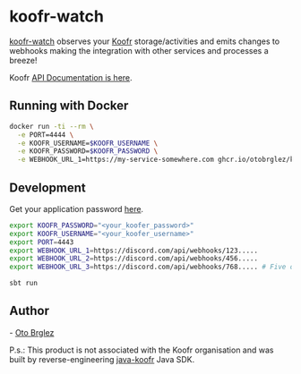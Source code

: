 # koofr-watch

[koofr-watch][koofr-watch] observes your [Koofr](https://koofr.eu/) storage/activities and emits changes to webhooks
making the integration with other services and processes a breeze!

Koofr [API Documentation is here](https://stage.koofr.net/developers/api).

## Running with Docker

```bash
docker run -ti --rm \
  -e PORT=4444 \
  -e KOOFR_USERNAME=$KOOFR_USERNAME \
  -e KOOFR_PASSWORD=$KOOFR_PASSWORD \
  -e WEBHOOK_URL_1=https://my-service-somewhere.com ghcr.io/otobrglez/koofr-watch
```

## Development

Get your application
password [here](https://koofr.eu/help/linking-koofr-with-desktops/how-to-generate-an-application-specific-password-in-koofr/).

```bash
export KOOFR_PASSWORD="<your_koofer_password>" 
export KOOFR_USERNAME="<your_koofer_username>"
export PORT=4443
export WEBHOOK_URL_1=https://discord.com/api/webhooks/123.....
export WEBHOOK_URL_2=https://discord.com/api/webhooks/456.....
export WEBHOOK_URL_3=https://discord.com/api/webhooks/768..... # Five of them are supported....

sbt run
```

## Author

\- [Oto Brglez](https://github.com/otobrglez)

[koofr-watch]: https://github.com/otobrglez/koofr-watch

[java-koofr]: https://github.com/koofr/java-koofr

P.s.: This product is not associated with the Koofr organisation and was built by reverse-engineering [java-koofr] Java
SDK.

